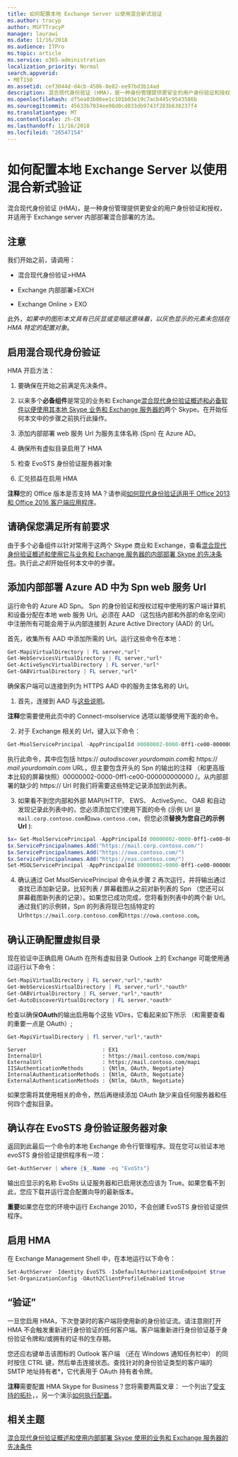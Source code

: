 ```yaml
---
title: 如何配置本地 Exchange Server 以使用混合新式验证
ms.author: tracyp
author: MSFTTracyP
manager: laurawi
ms.date: 11/16/2018
ms.audience: ITPro
ms.topic: article
ms.service: o365-administration
localization_priority: Normal
search.appverid:
- MET150
ms.assetid: cef3044d-d4cb-4586-8e82-ee97bd3b14ad
description: 混合现代身份验证 (HMA)，是一种身份管理提供更安全的用户身份验证和授权，并适用于 Exchange server 内部部署混合部署的方法。
ms.openlocfilehash: df5ea03b06ee1c101b03e19c7acb445c9543586b
ms.sourcegitcommit: 45633b7034ee98d0cd833db9743f283b638237f4
ms.translationtype: MT
ms.contentlocale: zh-CN
ms.lasthandoff: 11/16/2018
ms.locfileid: "26547154"
---
```

# <a name="how-to-configure-exchange-server-on-premises-to-use-hybrid-modern-authentication"></a>如何配置本地 Exchange Server 以使用混合新式验证

混合现代身份验证 (HMA)，是一种身份管理提供更安全的用户身份验证和授权，并适用于 Exchange server 内部部署混合部署的方法。
  
## <a name="fyi"></a>注意

我们开始之前，请调用：
  
- 混合现代身份验证\>HMA
    
- Exchange 内部部署\>EXCH
    
- Exchange Online \> EXO
    
此外，*如果中的图形本文具有已灰显或变暗这意味着，以灰色显示的元素未包括在 HMA 特定的配置对象*。 
  
## <a name="enabling-hybrid-modern-authentication"></a>启用混合现代身份验证

HMA 开启方法：
  
1. 要确保在开始之前满足先决条件。
    
1. 以来多个**必备组件**是常见的业务和 Exchange[混合现代身份验证概述和必备软件以便使用其本地 Skype 业务和 Exchange 服务器的](hybrid-modern-auth-overview.md)两个 Skype。在开始任何本文中的步骤之前执行此操作。
    
2. 添加内部部署 web 服务 Url 为服务主体名称 (Spn) 在 Azure AD。
    
3. 确保所有虚拟目录启用了 HMA
    
4. 检查 EvoSTS 身份验证服务器对象
    
5. 汇兑损益在启用 HMA
    
 **注释**您的 Office 版本是否支持 MA？请参阅[如何现代身份验证适用于 Office 2013 和 Office 2016 客户端应用程序](modern-auth-for-office-2013-and-2016.md)。
  
## <a name="make-sure-you-meet-all-the-pre-reqs"></a>请确保您满足所有前要求

由于多个必备组件以针对常用于这两个 Skype 商业和 Exchange，查看[混合现代身份验证概述和使用它与业务和 Exchange 服务器的内部部署 Skype 的先决条件](hybrid-modern-auth-overview.md)。执行此*之前*开始任何本文中的步骤。 
  
## <a name="add-on-premises-web-service-urls-as-spns-in-azure-ad"></a>添加内部部署 Azure AD 中为 Spn web 服务 Url

运行命令的 Azure AD Spn。 Spn 的身份验证和授权过程中使用的客户端计算机和设备分配在本地 web 服务 Url。必须在 AAD （这包括内部和外部的命名空间） 中注册所有可能会用于从内部连接到 Azure Active Directory (AAD) 的 Url。
  
首先，收集所有 AAD 中添加所需的 Url。运行这些命令在本地：
  
```powershell
Get-MapiVirtualDirectory | FL server,*url*
Get-WebServicesVirtualDirectory | FL server,*url*
Get-ActiveSyncVirtualDirectory | FL server,*url*
Get-OABVirtualDirectory | FL server,*url*
```
    
确保客户端可以连接到列为 HTTPS AAD 中的服务主体名称的 Url。
  
1. 首先，连接到 AAD 与[这些说明](https://docs.microsoft.com/office365/enterprise/powershell/connect-to-office-365-powershell)。 

 **注释**您需要使用此页中的 Connect-msolservice 选项以能够使用下面的命令。 
    
2. 对于 Exchange 相关的 Url，键入以下命令：
    
```powershell
Get-MsolServicePrincipal -AppPrincipalId 00000002-0000-0ff1-ce00-000000000000 | select -ExpandProperty ServicePrincipalNames
```

执行此命令，其中应包括 https:// *autodiscover.yourdomain.com*和 https:// *mail.yourdomain.com* URL，但主要包含开头的 Spn 的输出的注释 （和更高版本比较的屏幕快照）00000002-0000-0ff1-ce00-000000000000 /。从内部部署的缺少的 https:// Url 时我们将需要这些特定记录添加到此列表。 
  
3. 如果看不到您内部和外部 MAPI/HTTP、 EWS、 ActiveSync、 OAB 和自动发现记录此列表中的，您必须添加它们使用下面的命令 (示例 Url 是`mail.corp.contoso.com`和`owa.contoso.com`，但您必须**替换为您自己的示例 Url** ): <br/>
```powershell
$x= Get-MsolServicePrincipal -AppPrincipalId 00000002-0000-0ff1-ce00-000000000000   
$x.ServicePrincipalnames.Add("https://mail.corp.contoso.com/")
$x.ServicePrincipalnames.Add("https://owa.contoso.com/")
$x.ServicePrincipalnames.Add("https://eas.contoso.com/")
Set-MSOLServicePrincipal -AppPrincipalId 00000002-0000-0ff1-ce00-000000000000 -ServicePrincipalNames $x.ServicePrincipalNames
```
 
4. 确认通过 Get MsolServicePrincipal 命令从步骤 2 再次运行，并将输出通过查找已添加新记录。比较列表 / 屏幕截图从之前对新列表的 Spn （您还可以屏幕截图新列表的记录）。如果您已成功完成，您将看到列表中的两个新 Url。通过我们的示例转，Spn 的列表将现已包括特定的 Url`https://mail.corp.contoso.com`和`https://owa.contoso.com`。 
  
## <a name="verify-virtual-directories-are-properly-configured"></a>确认正确配置虚拟目录

现在验证中正确启用 OAuth 在所有虚拟目录 Outlook 上的 Exchange 可能使用通过运行以下命令：

```powershell
Get-MapiVirtualDirectory | FL server,*url*,*auth* 
Get-WebServicesVirtualDirectory | FL server,*url*,*oauth*
Get-OABVirtualDirectory | FL server,*url*,*oauth*
Get-AutoDiscoverVirtualDirectory | FL server,*oauth*
```

检查以确保**OAuth**的输出启用每个这些 VDirs，它看起来如下所示 （和需要查看的重要一点是 OAuth）; 

```powershell
Get-MapiVirtualDirectory | fl server,*url*,*auth*
```

```
Server                        : EX1
InternalUrl                   : https://mail.contoso.com/mapi
ExternalUrl                   : https://mail.contoso.com/mapi
IISAuthenticationMethods      : {Ntlm, OAuth, Negotiate}
InternalAuthenticationMethods : {Ntlm, OAuth, Negotiate}
ExternalAuthenticationMethods : {Ntlm, OAuth, Negotiate}
```
  
如果您需将其使用相关的命令，然后再继续添加 OAuth 缺少来自任何服务器和任何四个虚拟目录。
  
## <a name="confirm-the-evosts-auth-server-object-is-present"></a>确认存在 EvoSTS 身份验证服务器对象

返回到此最后一个命令的本地 Exchange 命令行管理程序。现在您可以验证本地 evoSTS 身份验证提供程序有一项：
  
```powershell
Get-AuthServer | where {$_.Name -eq "EvoSts"}
```

输出应显示的名称 EvoSts 认证服务器和已启用状态应该为 True。如果您看不到此，您应下载并运行混合配置向导的最新版本。
  
 **重要**如果您在您的环境中运行 Exchange 2010，不会创建 EvoSTS 身份验证提供程序。 
  
## <a name="enable-hma"></a>启用 HMA

在 Exchange Management Shell 中，在本地运行以下命令：

```powershell
Set-AuthServer -Identity EvoSTS -IsDefaultAuthorizationEndpoint $true  
Set-OrganizationConfig -OAuth2ClientProfileEnabled $true
```
    
## <a name="verify"></a>“验证”

一旦您启用 HMA，下次登录时的客户端将使用新的身份验证流。请注意刚打开 HMA 不会触发重新进行身份验证的任何客户端。客户端重新进行身份验证基于身份验证令牌和/或拥有的证书的生存期。
  
您还应右键单击该图标的 Outlook 客户端 （还在 Windows 通知任务栏中） 的同时按住 CTRL 键，然后单击连接状态。查找针对的身份验证类型的客户端的 SMTP 地址持有者\*，它代表用于 OAuth 持有者令牌。
  
 **注释**需要配置 HMA Skype for Business？您将需要两篇文章： 一个列出了[受支持的拓扑](https://docs.microsoft.com/skypeforbusiness/plan-your-deployment/modern-authentication/topologies-supported)，，另一个演示[如何执行配置](configure-skype-for-business-for-hybrid-modern-authentication.md)。
  

## <a name="related-topics"></a>相关主题

[混合现代身份验证概述和使用内部部署 Skype 使用的业务和 Exchange 服务器的先决条件](hybrid-modern-auth-overview.md) 
  

